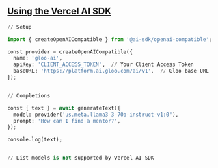 ## [Using the Vercel AI SDK](https://docs.ai.gloo.com/docs/quickstart-for-developers#using-the-vercel-ai-sdk)

```python
// Setup

import { createOpenAICompatible } from '@ai-sdk/openai-compatible';

const provider = createOpenAICompatible({
  name: 'gloo-ai',
  apiKey: 'CLIENT_ACCESS_TOKEN',  // Your Client Access Token
  baseURL: 'https://platform.ai.gloo.com/ai/v1',  // Gloo base URL
});


// Completions

const { text } = await generateText({
  model: provider('us.meta.llama3-3-70b-instruct-v1:0'),
  prompt: 'How can I find a mentor?',
});

console.log(text);


// List models is not supported by Vercel AI SDK
```
